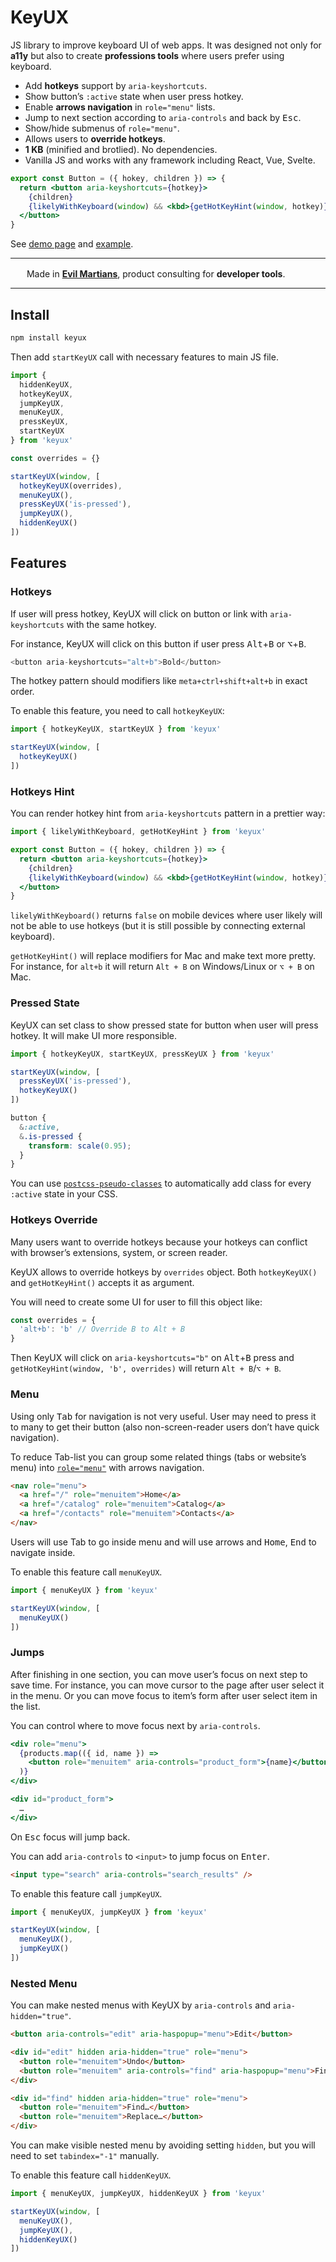 # KeyUX

JS library to improve keyboard UI of web apps. It was designed not only
for **a11y** but also to create **professions tools** where users prefer
using keyboard.

* Add **hotkeys** support by `aria-keyshortcuts`.
* Show button’s `:active` state when user press hotkey.
* Enable **arrows navigation** in `role="menu"` lists.
* Jump to next section according to `aria-controls` and back by <kbd>Esc</kbd>.
* Show/hide submenus of `role="menu"`.
* Allows users to **override hotkeys**.
* **1 KB** (minified and brotlied). No dependencies.
* Vanilla JS and works with any framework including React, Vue, Svelte.

```jsx
export const Button = ({ hokey, children }) => {
  return <button aria-keyshortcuts={hotkey}>
    {children}
    {likelyWithKeyboard(window) && <kbd>{getHotKeyHint(window, hotkey)}</kbd>}
  </button>
}
```

See [demo page](https://ai.github.io/keyux/)
and [example](./test/demo/index.tsx).

---

<img src="https://cdn.evilmartians.com/badges/logo-no-label.svg" alt="" width="22" height="16" />  Made in <b><a href="https://evilmartians.com/devtools?utm_source=keyux&utm_campaign=devtools-button&utm_medium=github">Evil Martians</a></b>, product consulting for <b>developer tools</b>.

---


## Install

```sh
npm install keyux
```

Then add `startKeyUX` call with necessary features to main JS file.

```js
import {
  hiddenKeyUX,
  hotkeyKeyUX,
  jumpKeyUX,
  menuKeyUX,
  pressKeyUX,
  startKeyUX
} from 'keyux'

const overrides = {}

startKeyUX(window, [
  hotkeyKeyUX(overrides),
  menuKeyUX(),
  pressKeyUX('is-pressed'),
  jumpKeyUX(),
  hiddenKeyUX()
])
```


## Features

### Hotkeys

If user will press hotkey, KeyUX will click on button or link
with `aria-keyshortcuts` with the same hotkey.

For instance, KeyUX will click on this button if user press
<kbd>Alt</kbd>+<kbd>B</kbd> or <kbd>⌥</kbd>+<kbd>B</kbd>.

```js
<button aria-keyshortcuts="alt+b">Bold</button>
```

The hotkey pattern should modifiers like `meta+ctrl+shift+alt+b` in exact order.

To enable this feature, you need to call `hotkeyKeyUX`:

```js
import { hotkeyKeyUX, startKeyUX } from 'keyux'

startKeyUX(window, [
  hotkeyKeyUX()
])
```


### Hotkeys Hint

You can render hotkey hint from `aria-keyshortcuts` pattern in a prettier way:

```jsx
import { likelyWithKeyboard, getHotKeyHint } from 'keyux'

export const Button = ({ hokey, children }) => {
  return <button aria-keyshortcuts={hotkey}>
    {children}
    {likelyWithKeyboard(window) && <kbd>{getHotKeyHint(window, hotkey)}</kbd>}
  </button>
}
```

`likelyWithKeyboard()` returns `false` on mobile devices where user likely
will not be able to use hotkeys (but it is still possible by connecting
external keyboard).

`getHotKeyHint()` will replace modifiers for Mac and make text more pretty.
For instance, for `alt+b` it will return `Alt + B` on Windows/Linux or `⌥ + B`
on Mac.


### Pressed State

KeyUX can set class to show pressed state for button when user
will press hotkey. It will make UI more responsible.

```js
import { hotkeyKeyUX, startKeyUX, pressKeyUX } from 'keyux'

startKeyUX(window, [
  pressKeyUX('is-pressed'),
  hotkeyKeyUX()
])
```

```css
button {
  &:active,
  &.is-pressed {
    transform: scale(0.95);
  }
}
```

You can use
[`postcss-pseudo-classes`](https://github.com/giuseppeg/postcss-pseudo-classes)
to automatically add class for every `:active` state in your CSS.


### Hotkeys Override

Many users want to override hotkeys because your hotkeys can conflict with
browser’s extensions, system, or screen reader.

KeyUX allows to override hotkeys by `overrides` object. Both `hotkeyKeyUX()`
and `getHotKeyHint()` accepts it as argument.

You will need to create some UI for user to fill this object like:

```js
const overrides = {
  'alt+b': 'b' // Override B to Alt + B
}
```

Then KeyUX will click on `aria-keyshortcuts="b"` on <kbd>Alt</kbd>+<kbd>B</kbd>
press and `getHotKeyHint(window, 'b', overrides)` will return `Alt + B`/`⌥ + B`.


### Menu

Using only <kbd>Tab</kbd> for navigation is not very useful. User may need to
press it to many to get their button (also non-screen-reader users don’t
have quick navigation).

To reduce Tab-list you can group some related things (tabs or website’s menu)
into [`role="menu"`](https://developer.mozilla.org/en-US/docs/Web/Accessibility/ARIA/Roles/menu_role)
with arrows navigation.

```html
<nav role="menu">
  <a href="/" role="menuitem">Home</a>
  <a href="/catalog" role="menuitem">Catalog</a>
  <a href="/contacts" role="menuitem">Contacts</a>
</nav>
```

Users will use Tab to go inside menu and will use arrows and <kbd>Home</kbd>,
<kbd>End</kbd> to navigate inside.

To enable this feature call `menuKeyUX`.

```js
import { menuKeyUX } from 'keyux'

startKeyUX(window, [
  menuKeyUX()
])
```


### Jumps

After finishing in one section, you can move user’s focus on next step to save
time. For instance, you can move cursor to the page after user select it
in the menu. Or you can move focus to item’s form after user select item
in the list.

You can control where to move focus next by `aria-controls`.

```jsx
<div role="menu">
  {products.map(({ id, name }) =>
    <button role="menuitem" aria-controls="product_form">{name}</button>
  )}
</div>

<div id="product_form">
  …
</div>
```

On <kbd>Esc</kbd> focus will jump back.

You can add `aria-controls` to `<input>` to jump focus on <kbd>Enter</kbd>.

```html
<input type="search" aria-controls="search_results" />
```

To enable this feature call `jumpKeyUX`.

```js
import { menuKeyUX, jumpKeyUX } from 'keyux'

startKeyUX(window, [
  menuKeyUX(),
  jumpKeyUX()
])
```


### Nested Menu

You can make nested menus with KeyUX by `aria-controls`
and `aria-hidden="true"`.

```html
<button aria-controls="edit" aria-haspopup="menu">Edit</button>

<div id="edit" hidden aria-hidden="true" role="menu">
  <button role="menuitem">Undo</button>
  <button role="menuitem" aria-controls="find" aria-haspopup="menu">Find</button>
</div>

<div id="find" hidden aria-hidden="true" role="menu">
  <button role="menuitem">Find…</button>
  <button role="menuitem">Replace…</button>
</div>
```

You can make visible nested menu by avoiding setting `hidden`, but you will
need to set `tabindex="-1"` manually.

To enable this feature call `hiddenKeyUX`.

```js
import { menuKeyUX, jumpKeyUX, hiddenKeyUX } from 'keyux'

startKeyUX(window, [
  menuKeyUX(),
  jumpKeyUX(),
  hiddenKeyUX()
])
```
